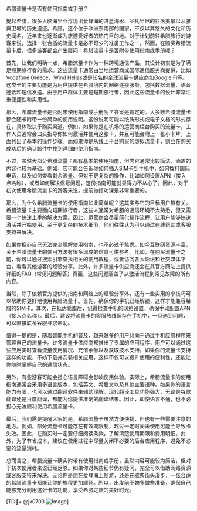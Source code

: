 希腊流量卡是否有使用指南或手册？

提起希腊，很多人脑海里会浮现出爱琴海的湛蓝海水、圣托里尼的日落美景以及雅典卫城的历史遗迹。希腊，这个位于欧洲东南部的国家，不仅以其悠久的文化和历史闻名，近年来也逐渐成为旅游爱好者的热门目的地。对于计划前往希腊旅行的游客来说，选择一张合适的流量卡是必不可少的准备工作之一。然而，在购买希腊流量卡后，很多游客都会产生疑问：希腊流量卡是否附带使用指南或手册呢？

首先，让我们明确一点，希腊流量卡作为一种跨境通信产品，其设计初衷是为了满足短期旅行者的需求。这些流量卡通常由当地运营商或国际通信服务商提供，比如Vodafone Greece、Wind Hellas或是知名的全球流量卡供应商如Google Fi等。这类卡的主要功能是为用户提供在希腊境内的网络连接服务，包括数据流量、语音通话和短信发送。由于用户群体主要是短期旅行者，因此这些流量卡的设计非常注重便捷性和实用性。

那么，希腊流量卡是否附带使用指南或手册呢？答案是肯定的。大多数希腊流量卡都会随卡附带一份简单的使用说明。这份说明可能以纸质形式或电子文档的形式存在，具体取决于购买渠道。例如，如果你是在机场的运营商柜台购买的流量卡，工作人员通常会口头指导你如何激活并使用这张卡，并且可能会附上一张小卡片，上面列出了基本的操作步骤。而如果你是从线上平台购买的虚拟流量卡，则会在购买成功后的确认邮件中找到详细的使用指南。

不过，虽然大部分希腊流量卡都有基本的使用指南，但内容通常比较简洁，涵盖的内容也较为基础。例如，它可能会告诉你如何插入SIM卡到手机中，如何拨打国际电话，以及如何查看剩余流量。但对于更复杂的操作，比如如何设置APN（接入点名称），或者如何解决信号问题，这份指南可能就显得力不从心了。因此，对于初次使用希腊流量卡的游客来说，提前做好功课是非常重要的。

那么，为什么希腊流量卡的使用指南如此简单呢？这其实与它的目标用户群有关。希腊流量卡主要面向短期旅行者，这些人通常对希腊的通信环境不太熟悉，但又需要一个快速上手的解决方案。因此，运营商会尽量简化操作流程，让用户能够快速激活并开始使用。至于更复杂的技术细节，他们往往认为可以通过在线帮助或客服支持来解决。

如果你担心自己无法完全理解使用指南，也不必过于焦虑。如今互联网资源丰富，关于希腊流量卡的使用方法有很多现成的信息可供参考。比如，在购买流量卡之前，你可以通过搜索引擎查找相关的使用教程，或者访问各大论坛和社交媒体平台，看看其他游客的经验分享。此外，许多流量卡供应商还会在其官方网站上提供详细的FAQ（常见问题解答）页面，这些问题涵盖了从激活流程到常见故障的所有内容。

当然，除了依赖官方提供的指南和网络上的经验分享外，还有一些实用的小技巧可以帮助你更好地使用希腊流量卡。首先，确保你的手机已经解锁，这样才能兼容希腊的SIM卡。其次，在抵达希腊后，记得检查手机的网络设置，确保手动配置APN（接入点名称）。最后，建议将流量卡的客服热线保存在手机中，一旦遇到问题，可以直接联系客服寻求帮助。

值得一提的是，随着智能手机的普及，越来越多的用户倾向于通过手机应用程序来管理自己的流量卡。许多流量卡供应商都推出了专属的应用程序，用户可以通过这些应用实时查看流量使用情况、充值余额以及获取技术支持。如果你的流量卡支持这样的功能，不妨下载并安装相关应用，这样不仅可以提升使用的便利性，还能让你随时掌握自己的通信状态。

另外，有些游客可能会担心语言障碍会影响使用体验。实际上，希腊流量卡的使用指南通常会采用多语言版本，包括英文、希腊文以及其他主要语种。如果你的语言能力有限，也可以通过翻译软件来辅助理解。现代翻译工具功能强大，无论是谷歌翻译还是百度翻译，都能为你提供准确的翻译结果。因此，即使语言不通，也不必担心无法顺利使用希腊流量卡。

最后，我们需要提醒大家的是，希腊流量卡虽然方便快捷，但也有一些需要注意的地方。例如，部分流量卡可能存在有效期限制，超过一定时间未使用可能会导致卡失效。因此，在购买时一定要仔细阅读条款，了解清楚使用期限和费用明细。此外，为了节省成本，建议在使用过程中尽量关闭不必要的后台应用程序，避免不必要的流量消耗。

总而言之，希腊流量卡确实附带有使用指南或手册，虽然内容可能较为简洁，但对于初次使用者来说已经足够。如果你对某些细节仍有疑问，完全可以借助网络资源或客服支持来解决。无论你是想在爱琴海上畅游，还是在雅典街头漫步，一张合适的希腊流量卡都能让你的旅程更加顺畅。所以，出发前不妨多做些准备，确保自己能够充分利用这张卡的功能，享受希腊之旅的美好时光。

[TG💪+ @jx0703 ![Image](https://github.com/user-attachments/assets/dbca1d08-cadb-493c-b0ec-ad6f7a83f270)]